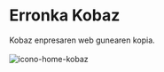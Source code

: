 # Erronka Kobaz
Kobaz enpresaren web gunearen kopia.
<br><br>
![icono-home-kobaz](https://github.com/CrowwH/ErronkaKobaz/assets/100934078/99018c44-038c-4039-9d1f-feef98f02870)
